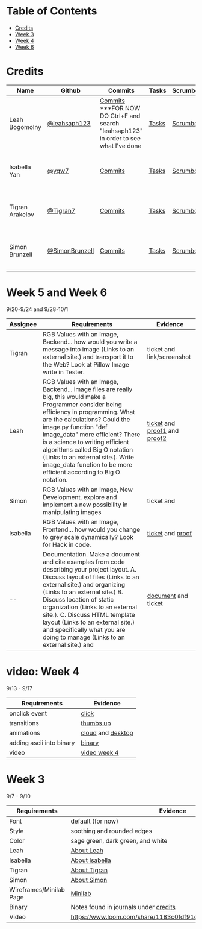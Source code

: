 Table of Contents
============

  * [Credits](#credits)
  * [Week 3](#week-3)
  * [Week 4](#week-4)
  * [Week 6](#week-5-and-week-6)

Credits
=====

Name | Github | Commits | Tasks | Scrumboard | Journal 
----------- | ----------- | ------------- | ------------- | ------------- | -----------
Leah Bogomolny | [@leahsaph123](https://github.com/leahsaph123) | [Commits](https://github.com/leahsaph123/flask_portfolio/commits?author=leahsaph123) ***FOR NOW DO Ctrl+F and search "leahsaph123" in order to see what I've done | [Tasks](https://github.com/leahsaph123/flask_portfolio/projects/1?card_filter_query=assignee%3Aleahsaph123) | [Scrumboard](https://github.com/leahsaph123/flask_portfolio/projects/1) | [Isabella Yan and Leah Bogomolny Journal](https://docs.google.com/document/d/1OXrhPY_AdWYU6Hmka9spMCCovSuUE5EzOlF2UmKu1cc/edit?usp=sharing) 
Isabella Yan | [@yqw7](https://github.com/yqw7) | [Commits](https://github.com/leahsaph123/flask_portfolio/commits?author=yqw7) | [Tasks](https://github.com/leahsaph123/flask_portfolio/projects/1?card_filter_query=assignee%3Ayqw7) | [Scrumboard](https://github.com/leahsaph123/flask_portfolio/projects/1) | [Isabella Yan and Leah Bogomolny Journal](https://docs.google.com/document/d/1OXrhPY_AdWYU6Hmka9spMCCovSuUE5EzOlF2UmKu1cc/edit?usp=sharing) 
Tigran Arakelov | [@Tigran7](https://github.com/Tigran7) | [Commits](https://github.com/leahsaph123/flask_portfolio/commits?author=Tigran7) | [Tasks](https://github.com/leahsaph123/flask_portfolio/projects/1?card_filter_query=assignee%3Atigran7) | [Scrumboard](https://github.com/leahsaph123/flask_portfolio/projects/1) | [Tigran Arakelov and Simon Brunzell Journal](https://docs.google.com/document/d/1ZmRTWw3wAjc18To9BVckSW1Xj8Yx1AtsTPls_FIshU8/edit?usp=sharing) 
Simon Brunzell | [@SimonBrunzell](https://github.com/SimonBrunzell) | [Commits](https://github.com/leahsaph123/flask_portfolio/commits?author=SimonBrunzell) | [Tasks](https://github.com/leahsaph123/flask_portfolio/projects/1?card_filter_query=assignee%3Asimonbrunzell) | [Scrumboard](https://github.com/leahsaph123/flask_portfolio/projects/1) | [Tigran Arakelov and Simon Brunzell Journal](https://docs.google.com/document/d/1ZmRTWw3wAjc18To9BVckSW1Xj8Yx1AtsTPls_FIshU8/edit?usp=sharing)

Week 5 and Week 6
====
9/20-9/24 and 9/28-10/1

Assignee | Requirements | Evidence
----------- | ----------- | -----------
Tigran | RGB Values with an Image, Backend... how would you write a message into image (Links to an external site.) and transport it to the Web? Look at Pillow Image write in Tester. | ticket and link/screenshot
Leah | RGB Values with an Image, Backend... image files are really big, this would make a Programmer consider being efficiency in programming. What are the calculations? Could the image.py function "def image_data" more efficient? There is a science to writing efficient algorithms called Big O notation (Links to an external site.). Write image_data function to be more efficient according to Big O notation. | [ticket](https://github.com/leahsaph123/flask_portfolio/issues/39) and [proof1](http://127.0.0.1:5000/rgb/) and [proof2](https://github.com/leahsaph123/flask_portfolio/blob/main/algorithm/images.py)
Simon | RGB Values with an Image, New Development. explore and implement a new possibility in manipulating images | ticket and |proof|(http://127.0.0.1:5000/rgb/)
Isabella | RGB Values with an Image, Frontend... how would you change to grey scale dynamically? Look for Hack in code. | [ticket](https://github.com/leahsaph123/flask_portfolio/issues/42) and [proof](http://127.0.0.1:5000/rgb/)
-- | Documentation.   Make a document and cite examples from code describing your project layout.  A. Discuss layout of files (Links to an external site.) and organizing (Links to an external site.) B. Discuss location of static organization (Links to an external site.).  C. Discuss HTML template layout (Links to an external site.) and specifically what you are doing to manage <head> (Links to an external site.) and <body> | [document](https://docs.google.com/document/d/1Sdt6OetUsmZb0D_ojYqkKFWJw0JJ3v56op0os-v5cic/edit?usp=sharing) and [ticket](https://github.com/leahsaph123/flask_portfolio/issues/61)

video: 
Week 4
====
9/13 - 9/17

Requirements | Evidence 
----------- | ----------- 
onclick event | [click](http://127.0.0.1:5000/leah)
transitions | [thumbs up](http://127.0.0.1:5000/simon)
animations | [cloud](http://127.0.0.1:5000/isabella) and [desktop](http://127.0.0.1:5000/Tigran)
adding ascii into binary | [binary](http://127.0.0.1:5000/binary/)
video | [video week 4](https://www.loom.com/share/f66b44d7fa2a4063a5e16b1ca6847bdc)

Week 3 
=====
9/7 - 9/10

Requirements | Evidence |
----------- | ----------- |
Font | default (for now)
Style | soothing and rounded edges
Color | sage green, dark green, and white
Leah | [About Leah](http://127.0.0.1:5000/leah)
Isabella | [About Isabella](http://127.0.0.1:5000/isabella)
Tigran | [About Tigran](http://127.0.0.1:5000/Tigran)
Simon | [About Simon](http://127.0.0.1:5000/simon)
Wireframes/Minilab Page | [Minilab](http://127.0.0.1:5000/minilab)
Binary | Notes found in journals under [credits](#credits)
Video | https://www.loom.com/share/1183c0fdf91d429882d5cc4170678371
